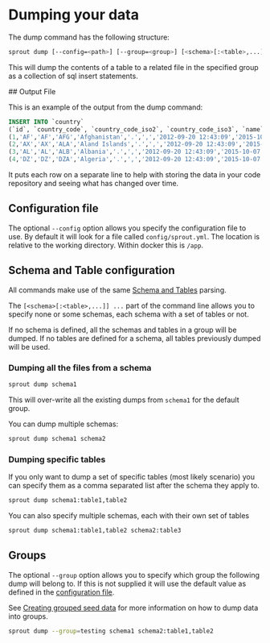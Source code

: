 # Dumping your data

The dump command has the following structure:

```bash
sprout dump [--config=<path>] [--group=<group>] [<schema>[:<table>,...]] ...
```

This will dump the contents of a table to a related file in the specified group as a collection of sql insert
statements.

## Output File

This is an example of the output from the dump command:

```sql
INSERT INTO `country`
(`id`, `country_code`, `country_code_iso2`, `country_code_iso3`, `name`, `decimal_point`, `thousands_separator`, `added`, `updated`, `deleted`) VALUES
(1,'AF','AF','AFG','Afghanistan','.',',','2012-09-20 12:43:09','2015-10-07 11:05:58',NULL),
(2,'AX','AX','ALA','Aland Islands','.',',','2012-09-20 12:43:09','2015-10-07 11:05:58',NULL),
(3,'AL','AL','ALB','Albania','.',',','2012-09-20 12:43:09','2015-10-07 11:05:58',NULL),
(4,'DZ','DZ','DZA','Algeria','.',',','2012-09-20 12:43:09','2015-10-07 11:05:58',NULL);
```

It puts each row on a separate line to help with storing the data in your code repository and seeing what has changed
over time.

## Configuration file

The optional `--config` option allows you specify the configuration file to use. By default it will look for a file
called `config/sprout.yml`. The location is relative to the working directory. Within docker this is `/app`.

## Schema and Table configuration

All commands make use of the same [Schema and Tables](../schemas_tables.md) parsing.

The `[<schema>[:<table>,...]] ...` part of the command line allows you to specify none or some schemas, each schema with
a set of tables or not.

If no schema is defined, all the schemas and tables in a group will be dumped.
If no tables are defined for a schema, all tables previously dumped will be used.

### Dumping all the files from a schema

```bash
sprout dump schema1
```

This will over-write all the existing dumps from `schema1` for the default group.

You can dump multiple schemas:

```bash
sprout dump schema1 schema2
```

### Dumping specific tables

If you only want to dump a set of specific tables (most likely scenario) you can specify them as a comma separated list
after the schema they apply to.

```bash
sprout dump schema1:table1,table2
```

You can also specify multiple schemas, each with their own set of tables

```bash
sprout dump schema1:table1,table2 schema2:table3
```

## Groups

The optional `--group` option allows you to specify which group the following dump will belong to. If this is not
supplied it will use the default value as defined in the [configuration file](../setup/configuration.md).

See [Creating grouped seed data](../groups.md#creating-grouped-seed-data) for more information on how to dump data into
groups.

```bash
sprout dump --group=testing schema1 schema2:table1,table2
```
